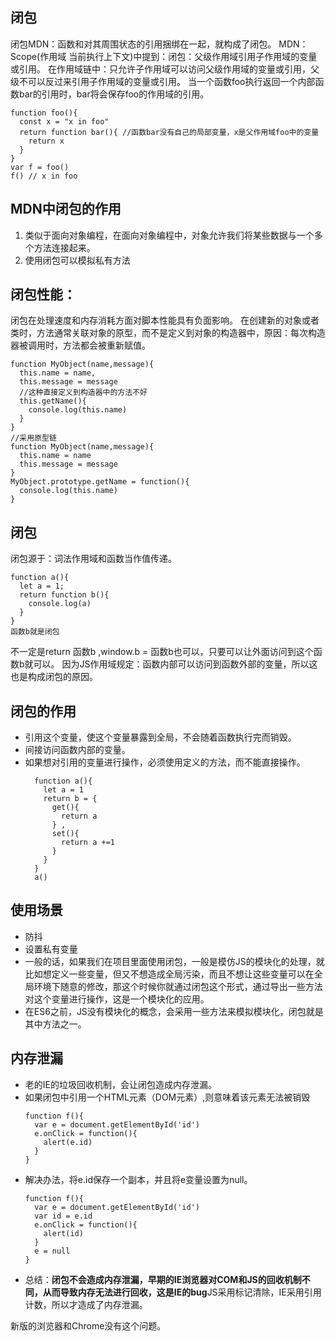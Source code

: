 ## 闭包
闭包MDN：函数和对其周围状态的引用捆绑在一起，就构成了闭包。
MDN：Scope(作用域 当前执行上下文)中提到：闭包：父级作用域引用子作用域的变量或引用。
在作用域链中：只允许子作用域可以访问父级作用域的变量或引用，父级不可以反过来引用子作用域的变量或引用。
当一个函数foo执行返回一个内部函数bar的引用时，bar将会保存foo的作用域的引用。
```
function foo(){
  const x = "x in foo"
  return function bar(){ //函数bar没有自己的局部变量，x是父作用域foo中的变量
    return x 
  }
}
var f = foo()
f() // x in foo
```

## MDN中闭包的作用

1. 类似于面向对象编程，在面向对象编程中，对象允许我们将某些数据与一个多个方法连接起来。
2. 使用闭包可以模拟私有方法

## 闭包性能：

闭包在处理速度和内存消耗方面对脚本性能具有负面影响。
在创建新的对象或者类时，方法通常关联对象的原型，而不是定义到对象的构造器中，原因：每次构造器被调用时，方法都会被重新赋值。
```
function MyObject(name,message){
  this.name = name,
  this.message = message
  //这种直接定义到构造器中的方法不好
  this.getName(){
    console.log(this.name)
  }
}
//采用原型链
function MyObject(name,message){
  this.name = name
  this.message = message
}
MyObject.prototype.getName = function(){
  console.log(this.name)
}
```

## 闭包

闭包源于：词法作用域和函数当作值传递。
```
function a(){
  let a = 1;
  return function b(){
    console.log(a)
  }
}
函数b就是闭包
```
不一定是return 函数b ,window.b = 函数b也可以，只要可以让外面访问到这个函数b就可以。
因为JS作用域规定：函数内部可以访问到函数外部的变量，所以这也是构成闭包的原因。

## 闭包的作用

- 引用这个变量，使这个变量暴露到全局，不会随着函数执行完而销毁。
- 间接访问函数内部的变量。
- 如果想对引用的变量进行操作，必须使用定义的方法，而不能直接操作。
  ```
    function a(){
      let a = 1
      return b = {
        get(){
          return a
        } ,
        set(){
          return a +=1
        }
      }
    }
    a()
  ```
  

## 使用场景

- 防抖
- 设置私有变量 
- 一般的话，如果我们在项目里面使用闭包，一般是模仿JS的模块化的处理，就比如想定义一些变量，但又不想造成全局污染，而且不想让这些变量可以在全局环境下随意的修改，那这个时候你就通过闭包这个形式，通过导出一些方法对这个变量进行操作，这是一个模块化的应用。
- 在ES6之前，JS没有模块化的概念，会采用一些方法来模拟模块化，闭包就是其中方法之一。


## 内存泄漏

- 老的IE的垃圾回收机制，会让闭包造成内存泄漏。
- 如果闭包中引用一个HTML元素（DOM元素）,则意味着该元素无法被销毁
  ```
  function f(){
    var e = document.getElementById('id')
    e.onClick = function(){
      alert(e.id)
    }
  }
  ```
- 解决办法，将e.id保存一个副本，并且将e变量设置为null。
  ```
  function f(){
    var e = document.getElementById('id')
    var id = e.id
    e.onClick = function(){
      alert(id)
    }
    e = null
  }
  ```
- 总结：**闭包不会造成内存泄漏，早期的IE浏览器对COM和JS的回收机制不同，从而导致内存无法进行回收，这是IE的bug**JS采用标记清除，IE采用引用计数，所以才造成了内存泄漏。


新版的浏览器和Chrome没有这个问题。

